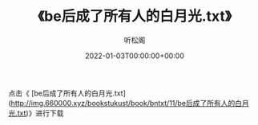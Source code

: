 ﻿---
title:  《be后成了所有人的白月光.txt》
date:   2022-01-03T00:00:00+00:00
author: 听松阁
layout: post
permalink: /be后成了所有人的白月光/
categories: 小说
tags: [小说]
---

点击《 [be后成了所有人的白月光.txt](<a href="http://img.660000.xyz/bookstukust/book/bntxt/11/be" target=_blank>http://img.660000.xyz/bookstukust/book/bntxt/11/be后成了所有人的白月光.txt)》进行下载